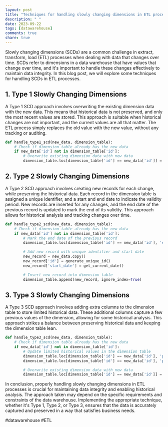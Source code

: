 ```yaml
---
layout: post
title: "Techniques for handling slowly changing dimensions in ETL processes."
description: " "
date: 2023-09-22
tags: [datawarehouse]
comments: true
share: true
---
```


Slowly changing dimensions (SCDs) are a common challenge in extract, transform, load (ETL) processes when dealing with data that changes over time. SCDs refer to dimensions in a data warehouse that have values that change over time, and it's important to handle these changes effectively to maintain data integrity. In this blog post, we will explore some techniques for handling SCDs in ETL processes.

## 1. Type 1 Slowly Changing Dimensions

A Type 1 SCD approach involves overwriting the existing dimension data with the new data. This means that historical data is not preserved, and only the most recent values are stored. This approach is suitable when historical changes are not important, and the current values are all that matter. The ETL process simply replaces the old value with the new value, without any tracking or auditing.

```python
def handle_type1_scd(new_data, dimension_table):
    # Check if dimension table already has the new data
    if new_data['id'] not in dimension_table['id']:
        # Overwrite existing dimension data with new data
        dimension_table.loc[dimension_table['id'] == new_data['id']] = new_data
```

## 2. Type 2 Slowly Changing Dimensions

A Type 2 SCD approach involves creating new records for each change, while preserving the historical data. Each record in the dimension table is assigned a unique identifier, and a start and end date to indicate the validity period. New records are inserted for any changes, and the end date of the previous record is updated to mark the end of its validity. This approach allows for historical analysis and tracking changes over time.

```python
def handle_type2_scd(new_data, dimension_table):
    # Check if dimension table already has the new data
    if new_data['id'] not in dimension_table['id']:
        # Mark the end date of the previous record
        dimension_table.loc[dimension_table['id'] == new_data['id'], 'end_date'] = new_data['start_date']

        # Add new record with unique identifier and start date
        new_record = new_data.copy()
        new_record['id'] = generate_unique_id()
        new_record['start_date'] = get_current_date()

        # Insert new record into dimension table
        dimension_table.append(new_record, ignore_index=True)
```

## 3. Type 3 Slowly Changing Dimensions

A Type 3 SCD approach involves adding extra columns to the dimension table to store limited historical data. These additional columns capture a few previous values of the dimension, allowing for some historical analysis. This approach strikes a balance between preserving historical data and keeping the dimension table lean.

```python
def handle_type3_scd(new_data, dimension_table):
    # Check if dimension table already has the new data
    if new_data['id'] not in dimension_table['id']:
        # Update limited historical values in the dimension table
        dimension_table.loc[dimension_table['id'] == new_data['id'], 'previous_value_1'] = dimension_table[new_data['id']]
        dimension_table.loc[dimension_table['id'] == new_data['id'], 'previous_value_2'] = dimension_table['previous_value_1'] 

        # Overwrite existing dimension data with new data
        dimension_table.loc[dimension_table['id'] == new_data['id']] = new_data
```

In conclusion, properly handling slowly changing dimensions in ETL processes is crucial for maintaining data integrity and enabling historical analysis. The approach taken may depend on the specific requirements and constraints of the data warehouse. Implementing the appropriate technique, whether it's Type 1, Type 2, or Type 3, ensures that the data is accurately captured and preserved in a way that satisfies business needs.

\#datawarehouse #ETL